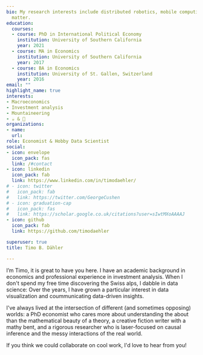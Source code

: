```yaml
---
bio: My research interests include distributed robotics, mobile computing and programmable
  matter.
education:
  courses:
  - course: PhD in International Political Economy
    institution: University of Southern California
    year: 2021
  - course: MA in Economics
    institution: University of Southern California
    year: 2017
  - course: BA in Economics
    institution: University of St. Gallen, Switzerland
    year: 2016
email: ""
highlight_name: true
interests:
- Macroeconomics
- Investment analysis
- Mountaineering
- ☕ & 🍷
organizations:
- name: 
  url: 
role: Economist & Hobby Data Scientist
social:
- icon: envelope
  icon_pack: fas
  link: /#contact
- icon: linkedin
  icon_pack: fab
  link: https://www.linkedin.com/in/timodaehler/
# - icon: twitter
#   icon_pack: fab
#   link: https://twitter.com/GeorgeCushen
# - icon: graduation-cap
#   icon_pack: fas
#   link: https://scholar.google.co.uk/citations?user=sIwtMXoAAAAJ
- icon: github
  icon_pack: fab
  link: https://github.com/timodaehler

superuser: true
title: Timo B. Dähler

---
```

I’m Timo, it is great to have you here. I have an academic background in economics and professional experience in investment analysis. When I don't spend my free time discovering the Swiss alps, I dabble in data science: Over the years, I have grown a particular interest in data visualization and coummunicating data-driven insights. 

I've always lived at the intersection of different (and sometimes opposing) worlds: a PhD economist who cares more about understanding the  about than the mathematical beauty of a theory, a creative fiction writer with a mathy bent, and a rigorous researcher who is laser-focused on causal inference and the messy interactions of the real world. 

If you think we could collaborate on cool work, I'd love to hear from you!


